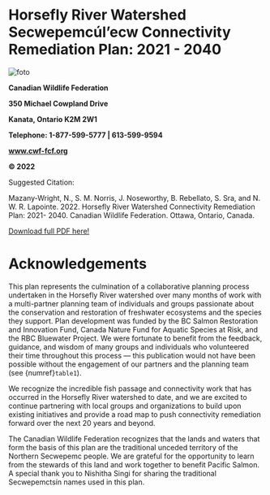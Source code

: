 # Horsefly River Watershed Secwepemcúl’ecw Connectivity Remediation Plan: 2021 - 2040


![foto](figures/spawn.jpg.jpg)


**Canadian Wildlife Federation**

**350 Michael Cowpland Drive** 

**Kanata, Ontario K2M 2W1** 

**Telephone: 1-877-599-5777 | 613-599-9594** 

**www.cwf-fcf.org** 

**© 2022**

Suggested Citation: 

Mazany-Wright, N., S. M. Norris, J. Noseworthy, B. Rebellato, S. Sra, and N. W. R. Lapointe. 2022. Horsefly River Watershed Connectivity Remediation Plan: 2021- 2040. Canadian Wildlife Federation. Ottawa, Ontario, Canada.  

[Download full PDF here!](https://github.com/Canadian-Wildlife-Federation/Horsefly-WCRP/raw/master/Tutorials/Jupyter_Book/mynewbook/_build/pdf/book.pdf)

 


# Acknowledgements

This plan represents the culmination of a collaborative planning process undertaken in the Horsefly River watershed over many months of work with a multi-partner planning team of individuals and groups passionate about the conservation and restoration of freshwater ecosystems and the species they support. Plan development was funded by the BC Salmon Restoration and Innovation Fund, Canada Nature Fund for Aquatic Species at Risk, and the RBC Bluewater Project. We were fortunate to benefit from the feedback, guidance, and wisdom of many groups and individuals who volunteered their time throughout this process — this publication would not have been possible without the engagement of our partners and the planning team (see {numref}`table1`). 

We recognize the incredible fish passage and connectivity work that has occurred in the Horsefly River watershed to date, and we are excited to continue partnering with local groups and organizations to build upon existing initiatives and provide a road map to push connectivity remediation forward over the next 20 years and beyond. 

The Canadian Wildlife Federation recognizes that the lands and waters that form the basis of this plan are the traditional unceded territory of the Northern Secwepemc people. We are grateful for the opportunity to learn from the stewards of this land and work together to benefit Pacific Salmon. A special thank you to Nishitha Singi for sharing the traditional Secwepemctsín names used in this plan. 

